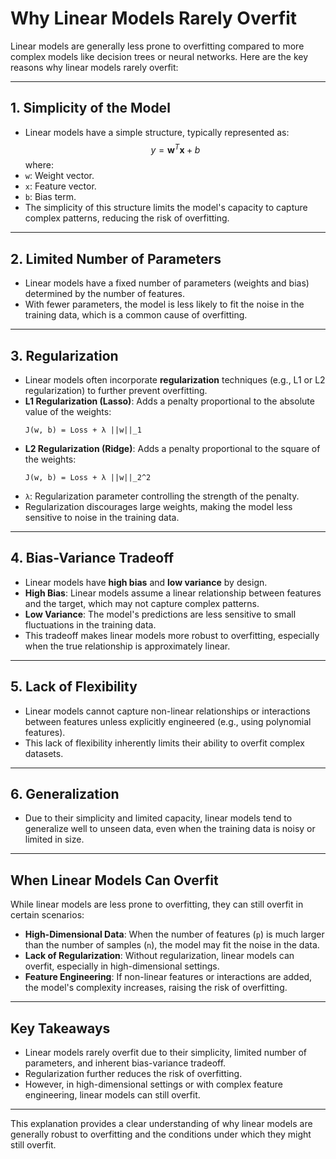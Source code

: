 
# Why Linear Models Rarely Overfit

Linear models are generally less prone to overfitting compared to more complex models like decision trees or neural networks. Here are the key reasons why linear models rarely overfit:

---

## **1. Simplicity of the Model**
- Linear models have a simple structure, typically represented as:
  $$
  y = \mathbf{w}^T \mathbf{x} + b
  $$
 where:
- `w`: Weight vector.
- `x`: Feature vector.
- `b`: Bias term.
- The simplicity of this structure limits the model's capacity to capture complex patterns, reducing the risk of overfitting.

---

## **2. Limited Number of Parameters**
- Linear models have a fixed number of parameters (weights and bias) determined by the number of features.
- With fewer parameters, the model is less likely to fit the noise in the training data, which is a common cause of overfitting.

---

## **3. Regularization**
- Linear models often incorporate **regularization** techniques (e.g., L1 or L2 regularization) to further prevent overfitting.
- **L1 Regularization (Lasso)**: Adds a penalty proportional to the absolute value of the weights:
  ```
  J(w, b) = Loss + λ ||w||_1
  ```
- **L2 Regularization (Ridge)**: Adds a penalty proportional to the square of the weights:
  ```
  J(w, b) = Loss + λ ||w||_2^2
  ```
- `λ`: Regularization parameter controlling the strength of the penalty.
- Regularization discourages large weights, making the model less sensitive to noise in the training data.

---

## **4. Bias-Variance Tradeoff**
- Linear models have **high bias** and **low variance** by design.
- **High Bias**: Linear models assume a linear relationship between features and the target, which may not capture complex patterns.
- **Low Variance**: The model's predictions are less sensitive to small fluctuations in the training data.
- This tradeoff makes linear models more robust to overfitting, especially when the true relationship is approximately linear.

---

## **5. Lack of Flexibility**
- Linear models cannot capture non-linear relationships or interactions between features unless explicitly engineered (e.g., using polynomial features).
- This lack of flexibility inherently limits their ability to overfit complex datasets.

---

## **6. Generalization**
- Due to their simplicity and limited capacity, linear models tend to generalize well to unseen data, even when the training data is noisy or limited in size.

---

## **When Linear Models Can Overfit**
While linear models are less prone to overfitting, they can still overfit in certain scenarios:
- **High-Dimensional Data**: When the number of features (`p`) is much larger than the number of samples (`n`), the model may fit the noise in the data.
- **Lack of Regularization**: Without regularization, linear models can overfit, especially in high-dimensional settings.
- **Feature Engineering**: If non-linear features or interactions are added, the model's complexity increases, raising the risk of overfitting.

---

## **Key Takeaways**
- Linear models rarely overfit due to their simplicity, limited number of parameters, and inherent bias-variance tradeoff.
- Regularization further reduces the risk of overfitting.
- However, in high-dimensional settings or with complex feature engineering, linear models can still overfit.

---

This explanation provides a clear understanding of why linear models are generally robust to overfitting and the conditions under which they might still overfit.
